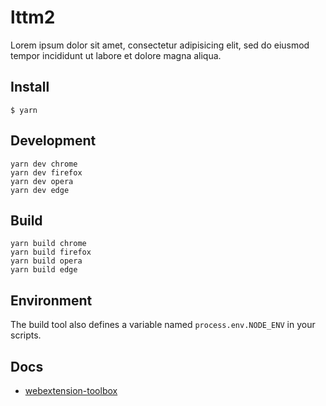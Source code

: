 <!-- @format -->

# lttm2

Lorem ipsum dolor sit amet, consectetur adipisicing elit, sed do eiusmod tempor incididunt ut labore et dolore magna aliqua.

## Install

    $ yarn

## Development

    yarn dev chrome
    yarn dev firefox
    yarn dev opera
    yarn dev edge

## Build

    yarn build chrome
    yarn build firefox
    yarn build opera
    yarn build edge

## Environment

The build tool also defines a variable named `process.env.NODE_ENV` in your scripts.

## Docs

- [webextension-toolbox](https://github.com/HaNdTriX/webextension-toolbox)
